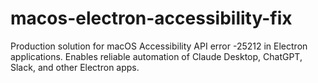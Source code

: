 # macos-electron-accessibility-fix
Production solution for macOS Accessibility API error -25212 in Electron applications. Enables reliable automation of Claude Desktop, ChatGPT, Slack, and other Electron apps.
